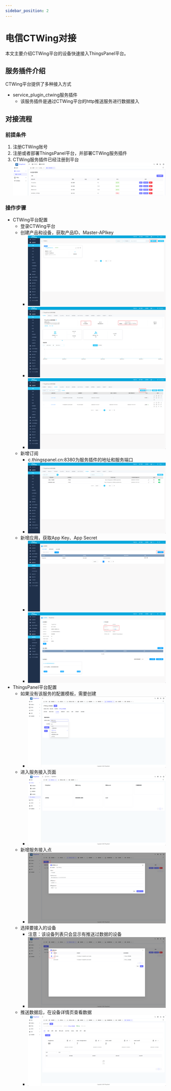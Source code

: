 ```yaml
---
sidebar_position: 2
---
```


# 电信CTWing对接

本文主要介绍CTWing平台的设备快速接入ThingsPanel平台。

## 服务插件介绍

CTWing平台提供了多种接入方式

- service_plugin_ctwing服务插件
  - 该服务插件是通过CTWing平台的http推送服务进行数据接入

## 对接流程

### 前提条件

1. 注册CTWing账号
2. 注册或者部署ThingsPanel平台，并部署CTWing服务插件
3. CTWing服务插件已经注册到平台
   ![插件管理](./img/image-11.png)

### 操作步骤

- CTWing平台配置
  - 登录CTWing平台
  - 创建产品和设备，获取产品ID、Master-APIkey
    - ![alt text](./img-ctwing/image-1.png)
    - ![alt text](./img-ctwing/image.png)
    - ![alt text](./img-ctwing/image-2.png)
  - 新增订阅
    - c.thingspanel.cn:8380为服务插件的地址和服务端口
    - ![alt text](./img-ctwing/image-3.png)
  - 新增应用，获取App Key、App Secret
    - ![alt text](./img-ctwing/image-4.png)
    - ![alt text](./img-ctwing/image-5.png)
- ThingsPanel平台配置
  - 如果没有该服务的配置模板，需要创建
    - ![alt text](./img-ctwing/image-6.png)
  - 进入服务接入页面
    - ![alt text](./img/image-5.png)
  - 新增服务接入点
    - ![alt text](./img-ctwing/image-7.png)
  - 选择要接入的设备
    - 注意：该设备列表只会显示有推送过数据的设备
    - ![alt text](./img-ctwing/image-8.png)
  - 推送数据后，在设备详情页查看数据
    - ![alt text](./img-ctwing/image-9.png)
